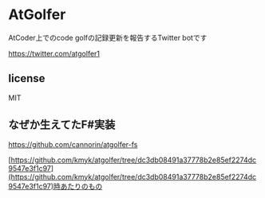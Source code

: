 # AtGolfer

AtCoder上でのcode golfの記録更新を報告するTwitter botです

<https://twitter.com/atgolfer1>

## license

MIT

## なぜか生えてたF#実装

<https://github.com/cannorin/atgolfer-fs>

[https://github.com/kmyk/atgolfer/tree/dc3db08491a37778b2e85ef2274dc9547e3f1c97](https://github.com/kmyk/atgolfer/tree/dc3db08491a37778b2e85ef2274dc9547e3f1c97)時あたりのもの
